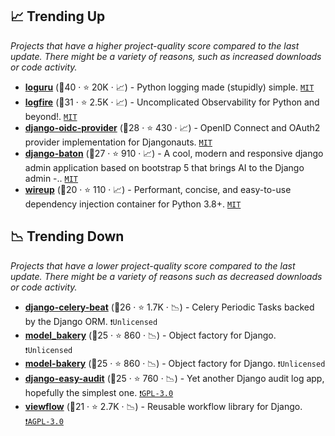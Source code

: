 ## 📈 Trending Up

_Projects that have a higher project-quality score compared to the last update. There might be a variety of reasons, such as increased downloads or code activity._

- <b><a href="https://github.com/Delgan/loguru">loguru</a></b> (🥇40 ·  ⭐ 20K · 📈) - Python logging made (stupidly) simple. <code><a href="http://bit.ly/34MBwT8">MIT</a></code>
- <b><a href="https://github.com/pydantic/logfire">logfire</a></b> (🥉31 ·  ⭐ 2.5K · 📈) - Uncomplicated Observability for Python and beyond!. <code><a href="http://bit.ly/34MBwT8">MIT</a></code>
- <b><a href="https://github.com/juanifioren/django-oidc-provider">django-oidc-provider</a></b> (🥈28 ·  ⭐ 430 · 📈) - OpenID Connect and OAuth2 provider implementation for Djangonauts. <code><a href="http://bit.ly/34MBwT8">MIT</a></code>
- <b><a href="https://github.com/otto-torino/django-baton">django-baton</a></b> (🥉27 ·  ⭐ 910 · 📈) - A cool, modern and responsive django admin application based on bootstrap 5 that brings AI to the Django admin -.. <code><a href="http://bit.ly/34MBwT8">MIT</a></code>
- <b><a href="https://github.com/maldoinc/wireup">wireup</a></b> (🥉20 ·  ⭐ 110 · 📈) - Performant, concise, and easy-to-use dependency injection container for Python 3.8+. <code><a href="http://bit.ly/34MBwT8">MIT</a></code>

## 📉 Trending Down

_Projects that have a lower project-quality score compared to the last update. There might be a variety of reasons such as decreased downloads or code activity._

- <b><a href="https://github.com/celery/django-celery-beat">django-celery-beat</a></b> (🥉26 ·  ⭐ 1.7K · 📉) - Celery Periodic Tasks backed by the Django ORM. <code>❗Unlicensed</code>
- <b><a href="https://github.com/model-bakers/model_bakery">model_bakery</a></b> (🥈25 ·  ⭐ 860 · 📉) - Object factory for Django. <code>❗Unlicensed</code>
- <b><a href="https://github.com/model-bakers/model_bakery">model-bakery</a></b> (🥇25 ·  ⭐ 860 · 📉) - Object factory for Django. <code>❗Unlicensed</code>
- <b><a href="https://github.com/soynatan/django-easy-audit">django-easy-audit</a></b> (🥉25 ·  ⭐ 760 · 📉) - Yet another Django audit log app, hopefully the simplest one. <code><a href="http://bit.ly/2M0xdwT">❗️GPL-3.0</a></code>
- <b><a href="https://github.com/viewflow/viewflow">viewflow</a></b> (🥉21 ·  ⭐ 2.7K · 📉) - Reusable workflow library for Django. <code><a href="http://bit.ly/3pwmjO5">❗️AGPL-3.0</a></code>

